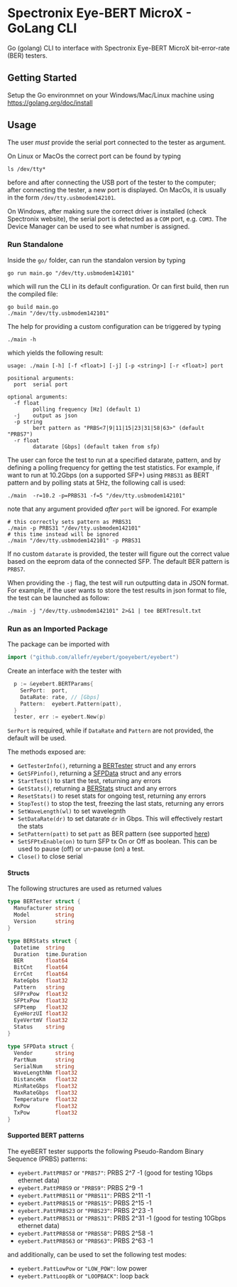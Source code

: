 # Spectronix Eye-BERT MicroX - GoLang CLI

Go (golang) CLI to interface with Spectronix Eye-BERT MicroX bit-error-rate (BER) testers.

## Getting Started

Setup the Go environmnet on your Windows/Mac/Linux machine using <https://golang.org/doc/install>

## Usage

The user _must_ provide the serial port connected to the tester as argument.

On Linux or MacOs the correct port can be found by typing

```Shell
ls /dev/tty*
```

before and after connecting the USB port of the tester to the computer; after connecting the tester, a new port is displayed. On MacOs, it is usually in the form `/dev/tty.usbmodem142101`.

On Windows, after making sure the correct driver is installed (check Spectronix website), the serial port is detected as a `COM` port, e.g. `COM3`. The Device Manager can be used to see what number is assigned.

### Run Standalone

Inside the `go/` folder, can run the standalon version by typing

```Shell
go run main.go "/dev/tty.usbmodem142101"
```

which will run the CLI in its default configuration. Or can first build, then run the compiled file:

```Shell
go build main.go
./main "/dev/tty.usbmodem142101"
```

The help for providing a custom configuration can be triggered by typing

```Shell
./main -h
```

which yields the following result:

```
usage: ./main [-h] [-f <float>] [-j] [-p <string>] [-r <float>] port

positional arguments:
  port  serial port

optional arguments:
  -f float
        polling frequency [Hz] (default 1)
  -j    output as json
  -p string
        bert pattern as "PRBS<7|9|11|15|23|31|58|63>" (default "PRBS7")
  -r float
        datarate [Gbps] (default taken from sfp)
```

The user can force the test to run at a specified datarate, pattern, and by defining a polling frequency for getting the test statistics. For example, if want to run at 10.2Gbps (on a supported SFP+) using `PRBS31` as BERT pattern and by polling stats at 5Hz, the following call is used:

```Shell
./main  -r=10.2 -p=PRBS31 -f=5 "/dev/tty.usbmodem142101"
```

note that any argument provided _after_ `port` will be ignored. For example

```Shell
# this correctly sets pattern as PRBS31
./main -p PRBS31 "/dev/tty.usbmodem142101"
# this time instead will be ignored
./main "/dev/tty.usbmodem142101" -p PRBS31
```

If no custom `datarate` is provided, the tester will figure out the correct value based on the eeprom data of the connected SFP.
The default BER pattern is `PRBS7`.

When providing the `-j` flag, the test will run outputting data in JSON format. For example, if the user wants to store the test results in json format to file, the test can be launched as follow:

```Shell
./main -j "/dev/tty.usbmodem142101" 2>&1 | tee BERTresult.txt
```

### Run as an Imported Package

The package can be imported with

```Go
import ("github.com/allefr/eyebert/goeyebert/eyebert")
```

Create an interface with the tester with

```Go
  p := &eyebert.BERTParams{
    SerPort:  port,
    DataRate: rate, // [Gbps]
    Pattern:  eyebert.Pattern(patt),
  }
  tester, err := eyebert.New(p)
```

`SerPort` is required, while if `DataRate` and `Pattern` are not provided, the default will be used.

The methods exposed are:

- `GetTesterInfo()`, returning a [BERTester](#structs) struct and any errors
- `GetSFPinfo()`, returning a [SFPData](#structs) struct and any errors
- `StartTest()` to start the test, returning any errors
- `GetStats()`, returning a [BERStats](#structs) struct and any errors
- `ResetStats()` to reset stats for ongoing test, returning any errors
- `StopTest()` to stop the test, freezing the last stats, returning any errors
- `SetWaveLength(wl)` to set wavelegnth
- `SetDataRate(dr)` to set datarate `dr` in Gbps. This will effectively restart the stats
- `SetPattern(patt)` to set `patt` as BER pattern (see supported [here](#Supported-BERT-patterns))
- `SetSFPtxEnable(on)` to turn SFP tx On or Off as boolean. This can be used to pause (off) or un-pause (on) a test.
- `Close()` to close serial

#### Structs

The following structures are used as returned values

```Go
type BERTester struct {
  Manufacturer string
  Model        string
  Version      string
}

type BERStats struct {
  Datetime  string
  Duration  time.Duration
  BER       float64
  BitCnt    float64
  ErrCnt    float64
  RateGpbs  float32
  Pattern   string
  SFPrxPow  float32
  SFPtxPow  float32
  SFPtemp   float32
  EyeHorzUI float32
  EyeVertmV float32
  Status    string
}

type SFPData struct {
  Vendor       string
  PartNum      string
  SerialNum    string
  WaveLengthNm float32
  DistanceKm   float32
  MinRateGbps  float32
  MaxRateGbps  float32
  Temperature  float32
  RxPow        float32
  TxPow        float32
}
```

#### Supported BERT patterns

The eyeBERT tester supports the following Pseudo-Random Binary Sequence (PRBS) patterns:

- `eyebert.PattPRBS7` or `"PRBS7"`: PRBS 2^7 -1 (good for testing 1Gbps ethernet data)
- `eyebert.PattPRBS9` or `"PRBS9"`: PRBS 2^9 -1
- `eyebert.PattPRBS11` or `"PRBS11"`: PRBS 2^11 -1
- `eyebert.PattPRBS15` or `"PRBS15"`: PRBS 2^15 -1
- `eyebert.PattPRBS23` or `"PRBS23"`: PRBS 2^23 -1
- `eyebert.PattPRBS31` or `"PRBS31"`: PRBS 2^31 -1 (good for testing 10Gbps ethernet data)
- `eyebert.PattPRBS58` or `"PRBS58"`: PRBS 2^58 -1
- `eyebert.PattPRBS63` or `"PRBS63"`: PRBS 2^63 -1

and additionally, can be used to set the following test modes:

- `eyebert.PattLowPow` or `"LOW_POW"`: low power
- `eyebert.PattLoopBk` or `"LOOPBACK"`: loop back
